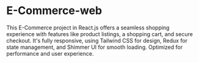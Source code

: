 # E-Commerce-web
This E-Commerce project in React.js offers a seamless shopping experience with features like product listings, a shopping cart, and secure checkout. It's fully responsive, using Tailwind CSS for design, Redux for state management, and Shimmer UI for smooth loading. Optimized for performance and user experience.
